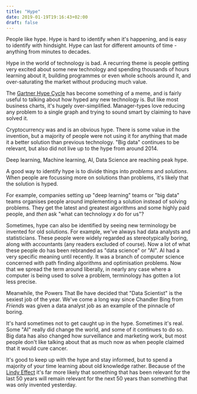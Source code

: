```yaml
---
title: "Hype"
date: 2019-01-19T19:16:43+02:00
draft: false
---
```


People like hype. Hype is hard to identify when it's happening, and is easy to identify with hindsight. Hype can last for different amounts of time - anything from minutes to decades. 

Hype in the world of technology is bad. A recurring theme is people getting very excited about some new technology and spending thousands of hours learning about it, building programmes or even whole schools around it, and over-saturating the market without producing much value. 

The [Gartner Hype Cycle](https://www.gartner.com/en/research/methodologies/gartner-hype-cycle) has become something of a meme, and is fairly useful to talking about how hyped any new technology is. But like most business charts, it's hugely over-simplified. Manager-types love reducing any problem to a single graph and trying to sound smart by claiming to have solved it. 

Cryptocurrency was and is an obvious hype. There is some value in the invention, but a majority of people were not using it for anything that made it a better solution than previous technology. "Big data" continues to be relevant, but also did not live up to the hype from around 2014. 

Deep learning, Machine learning, AI, Data Science are reaching peak hype. 

A good way to identify hype is to divide things into *problems* and *solutions*. When people are focussing more on solutions than problems, it's likely that the solution is hyped.

For example, companies setting up "deep learning" teams or "big data" teams organises people around implementing a solution instead of solving problems. They get the latest and greatest algorithms and some highly paid people, and *then* ask "what can technology $x$ do for us"? 

Sometimes, hype can also be identified by seeing new terminology be invented for old solutions. For example, we've always had data analysts and statisticians. These people were widely regarded as stereotypically boring, along with accountants (any readers excluded of course). Now a lot of what these people do has been rebranded as "data science" or "AI". AI had a very specific meaning until recently. It was a branch of computer science concerned with path finding algorithms and optimisation problems. Now that we spread the term around liberally, in nearly any case where a computer is being used to solve a problem, terminology has gotten a lot less precise. 

Meanwhile, the Powers That Be have decided that "Data Scientist" is the sexiest job of the year. We've come a long way since Chandler Bing from *Friends* was given a data analyst job as an example of the pinnacle of boring. 

It's hard sometimes not to get caught up in the hype. Sometimes it's real. Some "AI" really did change the world, and some of it continues to do so. Big data has also changed how surveillance and marketing work, but most people don't like talking about that as much now as when people claimed that it would cure cancer.

It's good to keep up with the hype and stay informed, but to spend a majority of your time learning about old knowledge rather. Because of the [Lindy Effect](https://en.wikipedia.org/wiki/Lindy_effect) it's far more likely that something that has been relevant for the last 50 years will remain relevant for the next 50 years than something that was only invented yesterday.



